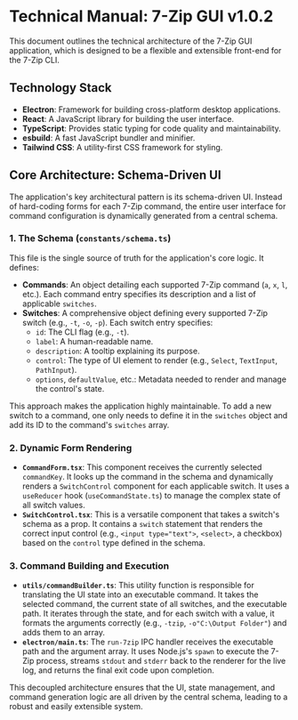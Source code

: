 # Technical Manual: 7-Zip GUI v1.0.2

This document outlines the technical architecture of the 7-Zip GUI application, which is designed to be a flexible and extensible front-end for the 7-Zip CLI.

## Technology Stack

- **Electron**: Framework for building cross-platform desktop applications.
- **React**: A JavaScript library for building the user interface.
- **TypeScript**: Provides static typing for code quality and maintainability.
- **esbuild**: A fast JavaScript bundler and minifier.
- **Tailwind CSS**: A utility-first CSS framework for styling.

## Core Architecture: Schema-Driven UI

The application's key architectural pattern is its schema-driven UI. Instead of hard-coding forms for each 7-Zip command, the entire user interface for command configuration is dynamically generated from a central schema.

### 1. The Schema (`constants/schema.ts`)

This file is the single source of truth for the application's core logic. It defines:
- **Commands**: An object detailing each supported 7-Zip command (`a`, `x`, `l`, etc.). Each command entry specifies its description and a list of applicable `switches`.
- **Switches**: A comprehensive object defining every supported 7-Zip switch (e.g., `-t`, `-o`, `-p`). Each switch entry specifies:
    - `id`: The CLI flag (e.g., `-t`).
    - `label`: A human-readable name.
    - `description`: A tooltip explaining its purpose.
    - `control`: The type of UI element to render (e.g., `Select`, `TextInput`, `PathInput`).
    - `options`, `defaultValue`, etc.: Metadata needed to render and manage the control's state.

This approach makes the application highly maintainable. To add a new switch to a command, one only needs to define it in the `switches` object and add its ID to the command's `switches` array.

### 2. Dynamic Form Rendering

- **`CommandForm.tsx`**: This component receives the currently selected `commandKey`. It looks up the command in the schema and dynamically renders a `SwitchControl` component for each applicable switch. It uses a `useReducer` hook (`useCommandState.ts`) to manage the complex state of all switch values.
- **`SwitchControl.tsx`**: This is a versatile component that takes a switch's schema as a prop. It contains a `switch` statement that renders the correct input control (e.g., `<input type="text">`, `<select>`, a checkbox) based on the `control` type defined in the schema.

### 3. Command Building and Execution

- **`utils/commandBuilder.ts`**: This utility function is responsible for translating the UI state into an executable command. It takes the selected command, the current state of all switches, and the executable path. It iterates through the state, and for each switch with a value, it formats the arguments correctly (e.g., `-tzip`, `-o"C:\Output Folder"`) and adds them to an array.
- **`electron/main.ts`**: The `run-7zip` IPC handler receives the executable path and the argument array. It uses Node.js's `spawn` to execute the 7-Zip process, streams `stdout` and `stderr` back to the renderer for the live log, and returns the final exit code upon completion.

This decoupled architecture ensures that the UI, state management, and command generation logic are all driven by the central schema, leading to a robust and easily extensible system.